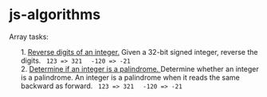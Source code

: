 <style type="text/css">
ul li {
    list-style-type: none;
}
</style>

# js-algorithms

Array tasks:
<ul>
    <li>
        <span>1. <a href="./numberReverseInt.js">Reverse digits of an integer.</a> Given a 32-bit signed integer, reverse the digits.</span>
        <code> 123 => 321 </code>
        <code> -120 => -21 </code>
    </li>
    <li>
        <span>2. <a href="./numberIsPolindrome.js">Determine if an integer is a palindrome. </a> Determine whether an integer is a palindrome. An integer is a palindrome when it reads the same backward as forward.</span>
        <code> 123 => 321 </code>
        <code> -120 => -21 </code>
    </li>
</ul>

